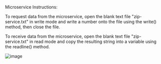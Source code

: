 Microservice Instructions:

To request data from the microservice, open the blank text file "zip-service.txt" in write mode and write a number onto the file using the write() method, then close the file.

To receive data from the microservice, open the blank text file "zip-service.txt" in read mode and copy the resulting string into a variable using the readline() method.

![image](https://user-images.githubusercontent.com/114039823/198861911-58cd75d5-7643-4344-90c1-e0e09bc17e65.png)
